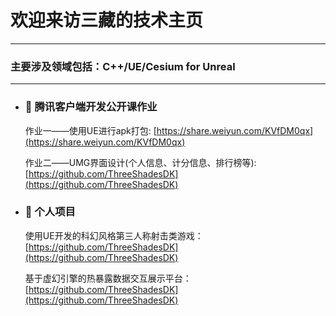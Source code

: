 # 欢迎来访三藏的技术主页
---
### 主要涉及领域包括：C++/UE/Cesium for Unreal
---
- ### 💬 腾讯客户端开发公开课作业
   作业一——使用UE进行apk打包: [https://share.weiyun.com/KVfDM0qx](https://share.weiyun.com/KVfDM0qx)
  
   作业二——UMG界面设计(个人信息、计分信息、排行榜等): [https://github.com/ThreeShadesDK](https://github.com/ThreeShadesDK)

- ### 💬 个人项目

   使用UE开发的科幻风格第三人称射击类游戏：[https://github.com/ThreeShadesDK](https://github.com/ThreeShadesDK)
  
   基于虚幻引擎的热暴露数据交互展示平台：[https://github.com/ThreeShadesDK](https://github.com/ThreeShadesDK)  


